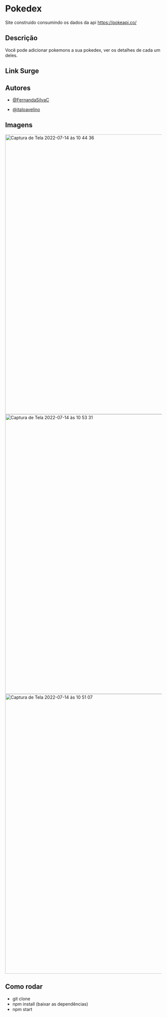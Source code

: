 # Pokedex

Site construido consumindo os dados da api https://pokeapi.co/

## Descrição

Você pode adicionar pokemons a sua pokedex, ver os detalhes de cada um deles.

## Link Surge

## Autores

- [@FernandaSilvaC](https://github.com/FernandaSilvaC)

- [@italoavelino](https://github.com/italoavelino)

## Imagens

<img width="900" alt="Captura de Tela 2022-07-14 às 10 44 36" src="https://user-images.githubusercontent.com/90333256/178997487-ccc58926-c5d1-4c44-baf7-47936dc15ac0.png">

<img width="900" alt="Captura de Tela 2022-07-14 às 10 53 31" src="https://user-images.githubusercontent.com/90333256/178998939-8f936d4c-2bef-4e32-bc42-ce19eb8f0570.png">

<img width="900" alt="Captura de Tela 2022-07-14 às 10 51 07" src="https://user-images.githubusercontent.com/90333256/178998324-e21abf2f-750a-4a65-bb86-cbaf50ae6055.png">

## Como rodar

- git clone
- npm install (baixar as dependências)
- npm start
